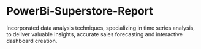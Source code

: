 # PowerBi-Superstore-Report
Incorporated data analysis techniques, specializing in time series analysis, to deliver valuable insights, accurate sales forecasting and interactive dashboard creation.
